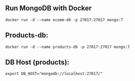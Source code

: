 ## Run MongoDB with Docker
```
docker run -d --name ecomm-db -p 27017:27017 mongo:7
```

## Products-db:

```
docker run -d --name products-db -p 27017:27017 mongo:7
```

## DB Host (products):

```
export DB_HOST="mongodb://localhost:27017/"
```
